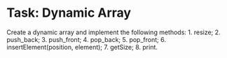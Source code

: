 # Task: Dynamic Array

Create a dynamic array and implement the following methods:
	1. resize;
	2. push_back;
	3. push_front;
	4. pop_back;
	5. pop_front;
	6. insertElement(position, element);
	7. getSize;
	8. print.